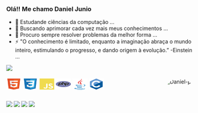 ### Olá!! Me chamo Daniel Junio

- 🔭 Estudande ciências da computação ...
- 🌱 Buscando aprimorar cada vez mais meus conhecimentos ...
- 👯 Procuro sempre resolver problemas da melhor forma ...
- ⚡ "O conhecimento é limitado, enquanto a imaginação abraça o mundo inteiro, estimulando o progresso, e dando origem à evolução.” -Einstein ...

 <div>
 <a style="list-style: none;" "href="https://github.com/dev-danielJunio">
 <img height="180em" src="https://github-readme-stats.vercel.app/api?username=dev-danielJunio&show_icons=true&theme=dracula&include_all_commits=true&count_private=true">
 </a>
 </div>
 
 <div style="display: inline_block"><br>
  <img align="center" alt="Daniel-HTML" height="30" width="40" src="https://raw.githubusercontent.com/devicons/devicon/master/icons/html5/html5-original.svg">
  <img align="center" alt="Daniel-CSS" height="30" width="40" src="https://raw.githubusercontent.com/devicons/devicon/master/icons/css3/css3-original.svg">
  <img align="center" alt="Daniel-Js" height="30" width="40" src="https://raw.githubusercontent.com/devicons/devicon/master/icons/javascript/javascript-plain.svg">
  <img align="center" alt="Daniel-PHP" height="30" width="40" src="https://raw.githubusercontent.com/devicons/devicon/master/icons/php/php-original.svg">
  <img align="center" alt="Daniel-Java" height="30" width="40" src="https://raw.githubusercontent.com/devicons/devicon/master/icons/java/java-original.svg">
  <img align="center" alt="Daniel-C" height="30" width="40" src="https://raw.githubusercontent.com/devicons/devicon/master/icons/c/c-original.svg">
  <img align="right" alt="Daniel-pic" height="150" style="border-radius:80px;" src="https://i.pinimg.com/564x/e4/04/a8/e404a81802c19509896dce66da0e0d26.jpg">
</div>

  ##
  
  <div> 
  <a href="https://www.instagram.com/dahn_.4/" target="_blank"><img src="https://img.shields.io/badge/-Instagram-%23E4405F?style=for-the-badge&logo=instagram&logoColor=white" target="_blank"></a> 
  <a href = "mailto:"devs.danieljunio@gmail.com"><img src="https://img.shields.io/badge/-Gmail-%23333?style=for-the-badge&logo=gmail&logoColor=white" target="_blank"></a>
    <a href="https://wa.me/5562981612304" target="_blank"><img src="https://img.shields.io/badge/WhatsApp-25D366?style=for-the-badge&logo=whatsapp&logoColor=white" target="_blank"></a> 
  <a href="https://www.linkedin.com/in/daniel-junio-7a029a259/" target="_blank"><img src="https://img.shields.io/badge/-LinkedIn-%230077B5?style=for-the-badge&logo=linkedin&logoColor=white" target="_blank"></a> 
